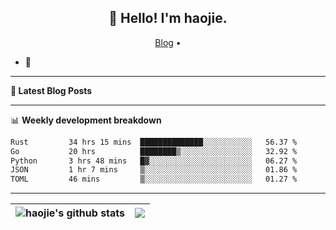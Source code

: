 <h2 align="center">👋 Hello! I'm haojie.</h2>
<p align="center">
  <a href="https://aoyouer.com">Blog</a> •
</p>


- 🔭 


-------

**📝 Latest Blog Posts**


-------

📊 **Weekly development breakdown**
<!--START_SECTION:waka-->

```txt
Rust         34 hrs 15 mins  ██████████████░░░░░░░░░░░   56.37 %
Go           20 hrs          ████████▒░░░░░░░░░░░░░░░░   32.92 %
Python       3 hrs 48 mins   █▓░░░░░░░░░░░░░░░░░░░░░░░   06.27 %
JSON         1 hr 7 mins     ▒░░░░░░░░░░░░░░░░░░░░░░░░   01.86 %
TOML         46 mins         ▒░░░░░░░░░░░░░░░░░░░░░░░░   01.27 %
```

<!--END_SECTION:waka-->

-------



| <img align="center" src="https://github-readme-stats.vercel.app/api?username=haojie06&show_icons=true&theme=graywhite&show_icons=true&count_private=true&include_all_commits=true&hide_border=true" alt="haojie's github stats" /> | <img align="center" src="https://github-readme-stats.vercel.app/api/top-langs/?username=haojie06&layout=compact&theme=graywhite&hide_border=true&hide=css,html" /> |
| ------------- | ------------- |


